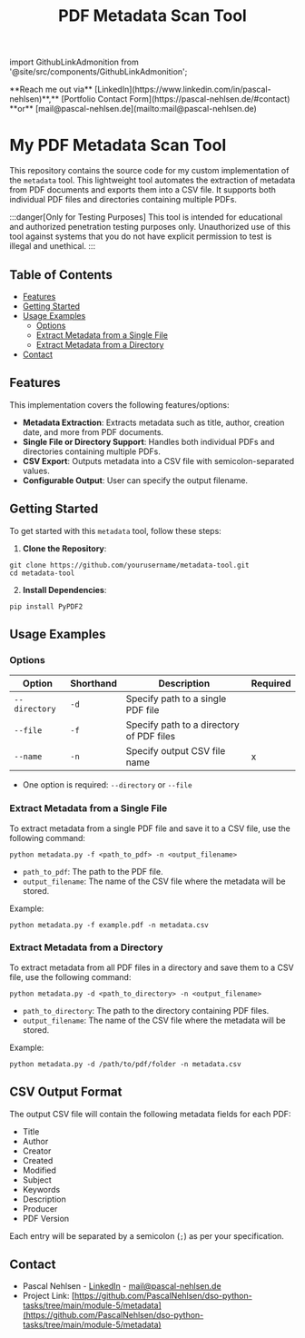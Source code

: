 ﻿---
id: metadata
title: PDF Metadata Scan Tool
sidebar_label: PDF Metadata Scan Tool
sidebar_position: 4
---

import GithubLinkAdmonition from '@site/src/components/GithubLinkAdmonition';

<GithubLinkAdmonition link="https://github.com/PascalNehlsen/dso-python-tasks/tree/main/module-5/metadata" text="Github Repository" type="info">
**Reach me out via** [LinkedIn](https://www.linkedin.com/in/pascal-nehlsen)**,** [Portfolio Contact Form](https://pascal-nehlsen.de/#contact) **or** [mail@pascal-nehlsen.de](mailto:mail@pascal-nehlsen.de)
</GithubLinkAdmonition>

# My PDF Metadata Scan Tool

This repository contains the source code for my custom implementation of the `metadata` tool. This lightweight tool automates the extraction of metadata from PDF documents and exports them into a CSV file. It supports both individual PDF files and directories containing multiple PDFs.

:::danger[Only for Testing Purposes]
This tool is intended for educational and authorized penetration testing purposes only. Unauthorized use of this tool against systems that you do not have explicit permission to test is illegal and unethical.
:::

## Table of Contents

- [Features](#features)
- [Getting Started](#getting-started)
- [Usage Examples](#usage-examples)
  - [Options](#options)
  - [Extract Metadata from a Single File](#extract-metadata-from-a-single-file)
  - [Extract Metadata from a Directory](#extract-metadata-from-a-directory)
- [Contact](#contact)

## Features

This implementation covers the following features/options:

- **Metadata Extraction**: Extracts metadata such as title, author, creation date, and more from PDF documents.
- **Single File or Directory Support**: Handles both individual PDFs and directories containing multiple PDFs.
- **CSV Export**: Outputs metadata into a CSV file with semicolon-separated values.
- **Configurable Output**: User can specify the output filename.

## Getting Started

To get started with this `metadata` tool, follow these steps:

1. **Clone the Repository**:

```shell
git clone https://github.com/yourusername/metadata-tool.git
cd metadata-tool
```

2. **Install Dependencies**:

```shell
pip install PyPDF2
```

## Usage Examples

### Options

| Option        | Shorthand | Description                              | Required |
| ------------- | --------- | ---------------------------------------- | -------- |
| `--directory` | `-d`      | Specify path to a single PDF file        |          |
| `--file`      | `-f`      | Specify path to a directory of PDF files |          |
| `--name`      | `-n`      | Specify output CSV file name             | x        |

- One option is required: `--directory` or `--file`

### Extract Metadata from a Single File

To extract metadata from a single PDF file and save it to a CSV file, use the following command:

```shell
python metadata.py -f <path_to_pdf> -n <output_filename>
```

- `path_to_pdf`: The path to the PDF file.
- `output_filename`: The name of the CSV file where the metadata will be stored.

Example:

```shell
python metadata.py -f example.pdf -n metadata.csv
```

### Extract Metadata from a Directory

To extract metadata from all PDF files in a directory and save them to a CSV file, use the following command:

```shell
python metadata.py -d <path_to_directory> -n <output_filename>
```

- `path_to_directory`: The path to the directory containing PDF files.
- `output_filename`: The name of the CSV file where the metadata will be stored.

Example:

```shell
python metadata.py -d /path/to/pdf/folder -n metadata.csv
```

## CSV Output Format

The output CSV file will contain the following metadata fields for each PDF:

- Title
- Author
- Creator
- Created
- Modified
- Subject
- Keywords
- Description
- Producer
- PDF Version

Each entry will be separated by a semicolon (`;`) as per your specification.

## Contact

- Pascal Nehlsen - [LinkedIn](https://www.linkedin.com/in/pascal-nehlsen) - [mail@pascal-nehlsen.de](mailto:mail@pascal-nehlsen.de)
- Project Link: [https://github.com/PascalNehlsen/dso-python-tasks/tree/main/module-5/metadata](https://github.com/PascalNehlsen/dso-python-tasks/tree/main/module-5/metadata)
